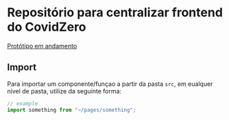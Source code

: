 # Repositório para centralizar frontend do CovidZero

[Protótipo em andamento](https://www.figma.com/file/hy6XetQQ1cuq1RaPrd5MhN/CovidZero?node-id=0%3A1)

## Import

Para importar um componente/funçao a partir da pasta `src`, em eualquer nível de pasta, utilize da seguinte forma:

```jsx
// example
import something from "~/pages/something";
```
